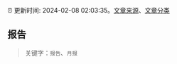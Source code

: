 :alarm_clock: 更新时间: 2024-02-08 02:03:35。[文章来源](/README.md)、[文章分类](/TAGS.md)

## 报告


> 关键字：`报告`、`月报`



